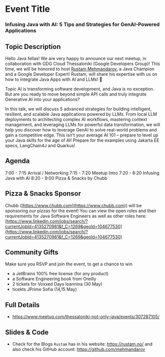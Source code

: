 # Event Title

### Infusing Java with AI: 5 Tips and Strategies for GenAI-Powered Applications

## Topic Description

Hello Java fellas!
We are very happy to announce our next meetup, in collaboration with GDG Cloud Thessaloniki (Google Developers Group)! This time, we will be honored to host [Rustam Mehmandarov](https://mehmandarov.com/), a Java Champion and a Google Developer Expert! Rustam, will share his expertise with us on how to integrate Java Apps with AI and LLMs! 🎉

Topic
AI is transforming software development, and Java is no exception. But are you ready to move beyond simple API calls and truly integrate Generative AI into your applications?

In this talk, we will discuss 5 advanced strategies for building intelligent, resilient, and scalable Java applications powered by LLMs. From local LLM deployments to architecting complex AI workflows, mastering context management, and leveraging LLMs for powerful data transformation, we will help you discover how to leverage GenAI to solve real-world problems and gain a competitive edge.
This isn't your average AI 101 – prepare to level up your Java skills for the age of AI!
Prepare for the examples using Jakarta EE specs, LangChain4J and Quarkus!

## Agenda

7:00 - 7:15 Arrival / Networking
7:15 - 7:20 Meetup Intro
7:20 - 8:20 Infusing Java with AI
8:20 - 9:00 Pizza & Snacks by Chubb

## Pizza & Snacks Sponsor

Chubb ([https://www.chubb.com](https://www.chubb.com)) will be sponsoring our pizzas for the event! You can view the open roles and their requirements for Java Software Engineers as well as other roles here: [https://www.linkedin.com/jobs/search/?currentJobId=4135270981&f_C=1269&geoId=104677530](https://www.linkedin.com/jobs/search/?currentJobId=4135270981&f_C=1269&geoId=104677530)

## Community Gifts

Make sure you RSVP and join the event, to get a chance to win
- a JetBrains 100% free license (for any product)
- a Software Engineering book from Oreilly
- 2 tickets for Voxxed Days Ioannina (30 May)
- ticekts JPrime Sofia (14,15 May)

## Full Details

- https://www.meetup.com/thessaloniki-not-only-java/events/307287105/

## Slides & Code

- Check for the Blogs `Rustam` has in his website: https://rustam.no/ and also check his GitHub account: https://github.com/mehmandarov
